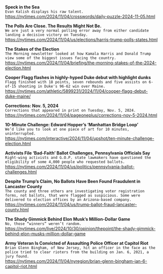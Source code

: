 **Speck in the Sea**\
`Evan Kalish displays his raw talent.`\
https://nytimes.com/2024/11/04/crosswords/daily-puzzle-2024-11-05.html

**The Polls Are Close. The Results Might Not Be.**\
`We are just a very normal polling error away from either candidate landing a decisive victory on Tuesday.`\
https://nytimes.com/2024/11/04/us/elections/harris-trump-polls-states.html

**The Stakes of the Election**\
`The Morning newsletter looked at how Kamala Harris and Donald Trump view some of the biggest issues facing the country.`\
https://nytimes.com/2024/11/04/briefing/the-morning-stakes-of-the-2024-election.html

**Cooper Flagg flashes in highly-hyped Duke debut with highlight dunks**\
`Flagg finished with 18 points, seven rebounds and five assists on 6-of-15 shooting in Duke's 96-62 win over Maine.`\
https://nytimes.com/athletic/5899231/2024/11/04/cooper-flagg-debut-duke-maine/

**Corrections: Nov. 5, 2024**\
`Corrections that appeared in print on Tuesday, Nov. 5, 2024.`\
https://nytimes.com/2024/11/04/pageoneplus/corrections-nov-5-2024.html

**10-Minute Challenge: Edward Hopper’s ‘Manhattan Bridge Loop’**\
`We’d like you to look at one piece of art for 10 minutes, uninterrupted.`\
https://nytimes.com/interactive/2024/11/04/upshot/ten-minute-challenge-election.html

**Activists File ‘Bad-Faith’ Ballot Challenges, Pennsylvania Officials Say**\
`Right-wing activists and G.O.P. state lawmakers have questioned the eligibility of some 4,000 people who requested ballots.`\
https://nytimes.com/2024/11/04/us/politics/pennsylvania-ballot-challenges.html

**​Despite Trump’s Claim, No Ballots Have Been Found Fraudulent in Lancaster County**\
`The county and three others are investigating voter registration forms, not ballots, that were flagged as suspicious. Some were delivered to election offices by an Arizona-based company.`\
https://nytimes.com/2024/11/04/us/trump-ballot-fraud-lancaster-county.html

**The Shady Gimmick Behind Elon Musk’s Million-Dollar Game**\
`No, those “winners” weren’t random.`\
https://nytimes.com/live/2024/10/30/opinion/thepoint/the-shady-gimmick-behind-elon-musks-million-dollar-game

**Army Veteran Is Convicted of Assaulting Police Officer at Capitol Riot**\
`Brian Glenn Bingham, of New Jersey, hit an officer in the face as the police tried to clear rioters from the building on Jan. 6, 2021, a jury found.`\
https://nytimes.com/2024/11/04/nyregion/brian-glenn-bingham-jan-6-capitol-riot.html


